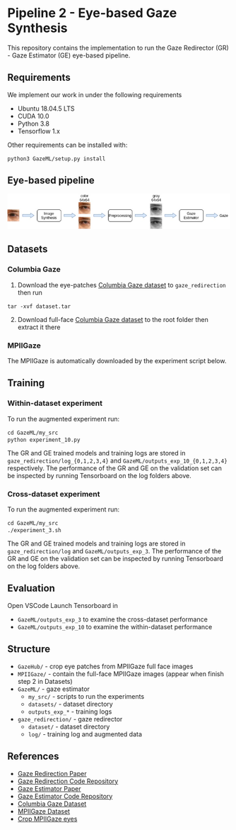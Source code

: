 # Pipeline 2 - Eye-based Gaze Synthesis

This repository contains the implementation to run the Gaze Redirector (GR) - Gaze Estimator (GE) eye-based pipeline.

## Requirements
We implement our work in under the following requirements
- Ubuntu 18.04.5 LTS
- CUDA 10.0
- Python 3.8
- Tensorflow 1.x


Other requirements can be installed with:
```
python3 GazeML/setup.py install
```

## Eye-based pipeline
<img src="imgs/gaze_estimation_pipeline.jpg" width="900px"/>


## Datasets
### Columbia Gaze

1. Download the eye-patches [Columbia Gaze dataset](https://github.com/HzDmS/gaze_redirection) to `gaze_redirection` then run
```
tar -xvf dataset.tar
```

2. Download full-face [Columbia Gaze dataset](https://www.cs.columbia.edu/CAVE/databases/columbia_gaze/) to the root folder then extract it there


### MPIIGaze
The MPIIGaze is automatically downloaded by the experiment script below.

## Training

### Within-dataset experiment
To run the augmented experiment run:
```
cd GazeML/my_src
python experiment_10.py
```
The GR and GE trained models and training logs are stored in `gaze_redirection/log_{0,1,2,3,4}` and `GazeML/outputs_exp_10_{0,1,2,3,4}` respectively.
The performance of the GR and GE on the validation set can be inspected by running Tensorboard on the log folders above.

### Cross-dataset experiment
To run the augmented experiment run:
```
cd GazeML/my_src
./experiment_3.sh
```
The GR and GE trained models and training logs are stored in `gaze_redirection/log` and `GazeML/outputs_exp_3`.
The performance of the GR and GE on the validation set can be inspected by running Tensorboard on the log folders above.

## Evaluation
Open VSCode
Launch Tensorboard in
- `GazeML/outputs_exp_3` to examine the cross-dataset performance
- `GazeML/outputs_exp_10` to examine the within-dataset performance

## Structure
- `GazeHub/` - crop eye patches from MPIIGaze full face images
- `MPIIGaze/` - contain the full-face MPIIGaze images (appear when finish step 2 in Datasets)
- `GazeML/` - gaze estimator
    - `my_src/` - scripts to run the experiments
    - `datasets/` - dataset directory
    - `outputs_exp_*` - training logs
- `gaze_redirection/` - gaze redirector
    - `dataset/` - dataset directory
    - `log/` - training log and augmented data

## References

* [Gaze Redirection Paper](https://arxiv.org/abs/1903.12530)
* [Gaze Redirection Code Repository](https://github.com/HzDmS/gaze_redirection)
* [Gaze Estimator Paper](https://arxiv.org/abs/1807.10002)
* [Gaze Estimator Code Repository](https://github.com/swook/GazeML)
* [Columbia Gaze Dataset](https://www.cs.columbia.edu/CAVE/databases/columbia_gaze/)
* [MPIIGaze Dataset](https://www.mpi-inf.mpg.de/departments/computer-vision-and-machine-learning/research/gaze-based-human-computer-interaction/appearance-based-gaze-estimation-in-the-wild)
* [Crop MPIIGaze eyes](http://phi-ai.org/GazeHub/)
